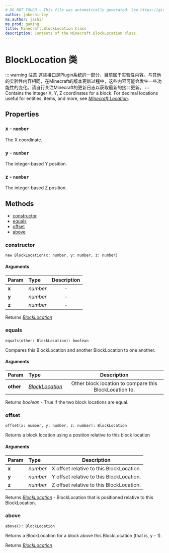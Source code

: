 ```yaml
---
# DO NOT TOUCH — This file was automatically generated. See https://github.com/Mojang/MinecraftScriptingApiDocsGenerator to modify descriptions, examples, etc.
author: jakeshirley
ms.author: jashir
ms.prod: gaming
title: Minecraft.BlockLocation Class
description: Contents of the Minecraft.BlockLocation class.
---
```

# BlockLocation 类

::: warning 注意
这些接口是Plugin系统的一部分，目前属于实验性内容。与其他的实验性内容相同，在Minecraft的版本更新过程中，这些内容可能会发生一些功能性的变化。请自行关注Minecraft的更新日志以获取最新的接口更新。
:::
Contains the integer X, Y, Z coordinates for a block. For decimal locations useful for entities, items, and more, see [*Minecraft.Location*](../Minecraft/Location.md).

## Properties

### **x** - `number`

The X coordinate.

### **y** - `number`

The integer-based Y position.

### **z** - `number`

The integer-based Z position.

## Methods

- [constructor](#constructor)
- [equals](#equals)
- [offset](#offset)
- [above](#above)

### **constructor**

`new BlockLocation(x: number, y: number, z: number)`

#### Arguments

| Param       | Type       | Description |
| :---------- | :--------- | :---------: |
| **x** | *number* |      -      |
| **y** | *number* |      -      |
| **z** | *number* |      -      |

Returns [*BlockLocation*](BlockLocation.md)

### **equals**

`equals(other: BlockLocation): boolean`

Compares this BlockLocation and another BlockLocation to one another.

#### Arguments

| Param           | Type                               |                      Description                      |
| :-------------- | :--------------------------------- | :----------------------------------------------------: |
| **other** | [*BlockLocation*](BlockLocation.md) | Other block location to compare this BlockLocation to. |

Returns *boolean* - True if the two block locations are equal.

### **offset**

`offset(x: number, y: number, z: number): BlockLocation`

Returns a block location using a position relative to this block location

#### Arguments

| Param       | Type       |               Description               |
| :---------- | :--------- | :--------------------------------------: |
| **x** | *number* | X offset relative to this BlockLocation. |
| **y** | *number* | Y offset relative to this BlockLocation. |
| **z** | *number* | Z offset relative to this BlockLocation. |

Returns [*BlockLocation*](BlockLocation.md) - BlockLocation that is positioned relative to this BlockLocation.

### **above**

`above(): BlockLocation`

Returns a BlockLocation for a block above this BlockLocation (that is, y - 1).

Returns [*BlockLocation*](BlockLocation.md)
